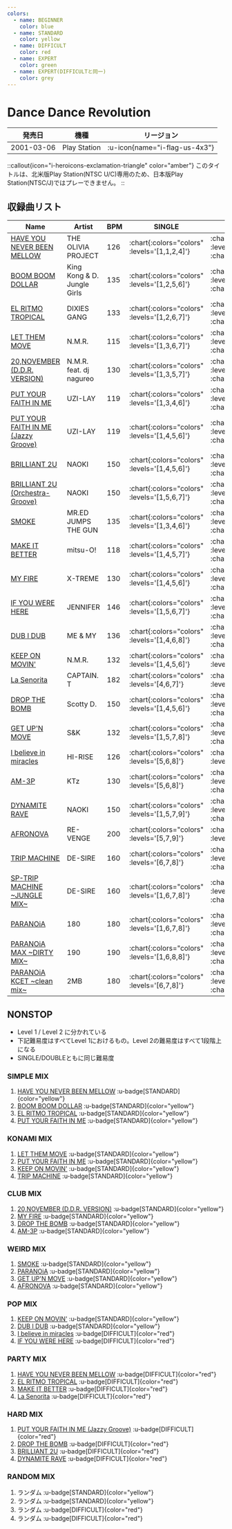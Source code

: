 ```yaml
---
colors:
  - name: BEGINNER
    color: blue
  - name: STANDARD
    color: yellow
  - name: DIFFICULT
    color: red
  - name: EXPERT
    color: green
  - name: EXPERT(DIFFICULTと同一)
    color: grey
---
```


# Dance Dance Revolution

|発売日|機種|リージョン|
|------|----|---------|
|2001-03-06|Play Station| :u-icon{name="i-flag-us-4x3"} |

::callout{icon="i-heroicons-exclamation-triangle" color="amber"}
このタイトルは、北米版Play Station(NTSC U/C)専用のため、日本版Play Station(NTSC/J)ではプレーできません。
::

## 収録曲リスト

|Name|Artist|BPM|SINGLE|DOUBLE|UNISON|
|----|------|---|------|------|------|
|[HAVE YOU NEVER BEEN MELLOW](/playstation-jp/1st/have-you-never-been-mellow)|THE OLIVIA PROJECT|126| :chart{:colors="colors" :levels='[1,1,2,4]'} | :chart{:colors="colors" :levels='[2,3,6]' :charts='[1,2,3]'} | :chart{:colors="colors" :levels='[1,2,4]' :charts='[1,2,3]'} |
|[BOOM BOOM DOLLAR](/playstation-jp/2nd/boom-boom-dollar)|King Kong & D. Jungle Girls|135| :chart{:colors="colors" :levels='[1,2,5,6]'} | :chart{:colors="colors" :levels='[3,5,7]' :charts='[1,2,3]'} | :chart{:colors="colors" :levels='[2,5,6]' :charts='[1,2,3]'} |
|[EL RITMO TROPICAL](/playstation-jp/2nd/el-ritmo-tropical)|DIXIES GANG|133| :chart{:colors="colors" :levels='[1,2,6,7]'} | :chart{:colors="colors" :levels='[4,5,7] :charts='[1,2,3]'} | :chart{:colors="colors" :levels='[2,6,7]' :charts='[1,2,3]} ||
|[LET THEM MOVE](/playstation-jp/2nd/let-them-move)|N.M.R.|115| :chart{:colors="colors" :levels='[1,3,6,7]'} | :chart{:colors="colors" :levels='[3,6,7]' :charts='[1,2,3]'} | :chart{:colors="colors" :levels='[3,6,7]' :charts='[1,2,3]'} |
|[20,NOVEMBER (D.D.R. VERSION)](/playstation-jp/2nd/20-november-ddr)|N.M.R. feat. dj nagureo|130| :chart{:colors="colors" :levels='[1,3,5,7]'} | :chart{:colors="colors" :levels='[3,5,7]' :charts='[1,2,3]'} | :chart{:colors="colors" :levels='[3,5,7]' :charts='[1,2,3]'} |
|[PUT YOUR FAITH IN ME](/playstation-jp/2nd/put-your-faith-in-me)|UZI-LAY|119| :chart{:colors="colors" :levels='[1,3,4,6]'} | :chart{:colors="colors" :levels='[4,5,6]' :charts='[1,2,3]'} | :chart{:colors="colors" :levels='[3,4,6]' :charts='[1,2,3]'} |
|[PUT YOUR FAITH IN ME (Jazzy Groove)](/playstation-jp/2nd/put-your-faith-in-me-jazzy-groove)|UZI-LAY|119| :chart{:colors="colors" :levels='[1,4,5,6]'} | :chart{:colors="colors" :levels='[5,6,8]' :charts='[1,2,3]'} | :chart{:colors="colors" :levels='[4,5,6]' :charts='[1,2,3]} |
|[BRILLIANT 2U](/playstation-jp/2nd/brilliant-2u)|NAOKI|150| :chart{:colors="colors" :levels='[1,4,5,6]'} | :chart{:colors="colors" :levels='[4,5,7]' :charts='[1,2,3]'} | :chart{:colors="colors" :levels='[4,5,6]' :charts='[1,2,3]'} |
|[BRILLIANT 2U (Orchestra-Groove)](/playstation-jp/2nd/brilliant-2u-orchestra-groove)|NAOKI|150| :chart{:colors="colors" :levels='[1,5,6,7]'} | :chart{:colors="colors" :levels='[4,5,7]' :charts='[1,2,3]'} | :chart{:colors="colors" :levels='[5,6,7]' :charts='[1,2,3]'} |
|[SMOKE](/playstation-jp/2nd/smoke)|MR.ED JUMPS THE GUN|135| :chart{:colors="colors" :levels='[1,3,4,6]'} | :chart{:colors="colors" :levels='[4,5,6]' :charts='[1,2,3]'} | :chart{:colors="colors" :levels='[3,4,6]' :charts='[1,2,3]'} |
|[MAKE IT BETTER](/playstation-jp/1st/make-it-better)|mitsu-O!|118| :chart{:colors="colors" :levels='[1,4,5,7]'} | :chart{:colors="colors" :levels='[5,7,7]' :charts='[1,2,3]'} | :chart{:colors="colors" :levels='[4,5,7]' :charts='[1,2,3]'} |
|[MY FIRE](/playstation-jp/1st/my-fire)|X-TREME|130| :chart{:colors="colors" :levels='[1,4,5,6]'} | :chart{:colors="colors" :levels='[4,5,7]' :charts='[1,2,3]'} | :chart{:colors="colors" :levels='[4,5,6]' :charts='[1,2,3]'} |
|[IF YOU WERE HERE](/playstation-jp/2nd/if-you-were-here)|JENNIFER|146| :chart{:colors="colors" :levels='[1,5,6,7]'} | :chart{:colors="colors" :levels='[6,7,7]' :charts='[1,2,3]'} | :chart{:colors="colors" :levels='[5,6,7]' :charts='[1,2,3]'} |
|[DUB I DUB](/playstation-jp/2nd/dub-i-dub)|ME & MY|136| :chart{:colors="colors" :levels='[1,4,6,8]'} | :chart{:colors="colors" :levels='[5,7,7]' :charts='[1,2,3]'} | :chart{:colors="colors" :levels='[4,6,8]' :charts='[1,2,3]'} |
|[KEEP ON MOVIN'](/playstation-jp/2nd/keep-on-movin)|N.M.R.|132| :chart{:colors="colors" :levels='[1,4,5,6]'} | :chart{:colors="colors" :levels='[4,6,7]'} | :chart{:colors="colors" :levels='[4,5,6]'} |
|[La Senorita](/playstation-jp/3rd/la-senorita)|CAPTAIN. T|182| :chart{:colors="colors" :levels='[4,6,7]'} | :chart{:colors="colors" :levels='[4,6,9]'} | :chart{:colors="colors" :levels='[4,6,7]'} |
|[DROP THE BOMB](/playstation-jp/3rd/drop-the-bomb)|Scotty D.|150| :chart{:colors="colors" :levels='[1,4,5,6]'} | :chart{:colors="colors" :levels='[4,5,6]' :charts='[1,2,3]'} | :chart{:colors="colors" :levels='[4,5,6]' :charts='[1,2,3]'} |
|[GET UP'N MOVE](/playstation-jp/2nd/get-up-n-move)|S&K|132| :chart{:colors="colors" :levels='[1,5,7,8]'} | :chart{:colors="colors" :levels='[6,7,7]' :charts='[1,2,4]'} | :chart{:colors="colors" :levels='[5,7,8] :charts='[1,2,3]''} ||
|[I believe in miracles](/playstation-jp/1st/i-believe-in-miracles)|HI-RISE|126| :chart{:colors="colors" :levels='[5,6,8]'} | :chart{:colors="colors" :levels='[6,7,8]'} | :chart{:colors="colors" :levels='[5,6,8]'} ||
|[AM-3P](/playstation-jp/2nd/am-3p)|KTz|130| :chart{:colors="colors" :levels='[5,6,8]'} | :chart{:colors="colors" :levels='[5,6,7]' :charts='[1,2,3]'} | :chart{:colors="colors" :levels='[5,6,8]'} |
|[DYNAMITE RAVE](/dreamcast-jp/2nd/dynamite-rave)|NAOKI|150| :chart{:colors="colors" :levels='[1,5,7,9]'} | :chart{:colors="colors" :levels='[5,6,8]' :charts='[1,2,3]'} | :chart{:colors="colors" :levels='[5,7,9]' :charts='[1,2,3]'} |
|[AFRONOVA](/playstation-jp/3rd/afronova)|RE-VENGE|200| :chart{:colors="colors" :levels='[5,7,9]'} | :chart{:colors="colors" :levels='[6,7,9]'} | :chart{:colors="colors" :levels='[5,7,9]'} |
|[TRIP MACHINE](/playstation-jp/1st/trip-machine)|DE-SIRE|160| :chart{:colors="colors" :levels='[6,7,8]'} | :chart{:colors="colors" :levels='[7,8,8]' :charts='[1,2,3]'} | :chart{:colors="colors" :levels='[6,7,8]'} |
|[SP-TRIP MACHINE \~JUNGLE MIX\~](/playstation-jp/2nd/sp-trip-machine)|DE-SIRE|160| :chart{:colors="colors" :levels='[1,6,7,8]'} | :chart{:colors="colors" :levels='[7,8,8]' :charts='[1,2,3]'} | :chart{:colors="colors" :levels='[6,7,8]' :charts='[1,2,3]'} |
|[PARANOiA](/playstation-jp/1st/paranoia)|180|180| :chart{:colors="colors" :levels='[1,6,7,8]'} | :chart{:colors="colors" :levels='[7,8,9]' :charts='[1,2,3]'} | :chart{:colors="colors" :levels='[6,7,8]' :charts='[1,2,3]'} |
|[PARANOiA MAX \~DIRTY MIX\~](/playstation-jp/1st/paranoia-max)|190|190| :chart{:colors="colors" :levels='[1,6,8,8]'} | :chart{:colors="colors" :levels='[7,8,9]' :charts='[1,2,3]'} | :chart{:colors="colors" :levels='[6,8,8]' :charts='[1,2,3]'} |
|[PARANOiA KCET \~clean mix\~](/playstation-jp/1st/paranoia-kcet)|2MB|180| :chart{:colors="colors" :levels='[6,7,8]'} | :chart{:colors="colors" :levels='[7,8,9]' :charts='[1,2,3]'} | :chart{:colors="colors" :levels='[6,7,8]'} |

## NONSTOP

- Level 1 / Level 2 に分かれている
- 下記難易度はすべてLevel 1におけるもの。Level 2の難易度はすべて1段階上になる
- SINGLE/DOUBLEともに同じ難易度

### SIMPLE MIX

1. [HAVE YOU NEVER BEEN MELLOW](/playstation-jp/1st/have-you-never-been-mellow) :u-badge[STANDARD]{color="yellow"}
1. [BOOM BOOM DOLLAR](/playstation-jp/2nd/boom-boom-dollar) :u-badge[STANDARD]{color="yellow"}
1. [EL RITMO TROPICAL](/playstation-jp/2nd/el-ritmo-tropical) :u-badge[STANDARD]{color="yellow"}
1. [PUT YOUR FAITH IN ME](/playstation-jp/2nd/put-your-faith-in-me) :u-badge[STANDARD]{color="yellow"}

### KONAMI MIX

1. [LET THEM MOVE](/playstation-jp/2nd/let-them-move) :u-badge[STANDARD]{color="yellow"}
1. [PUT YOUR FAITH IN ME](/playstation-jp/2nd/put-your-faith-in-me) :u-badge[STANDARD]{color="yellow"}
1. [KEEP ON MOVIN'](/playstation-jp/2nd/keep-on-movin) :u-badge[STANDARD]{color="yellow"}
1. [TRIP MACHINE](/playstation-jp/1st/trip-machine) :u-badge[STANDARD]{color="yellow"}

### CLUB MIX

1. [20,NOVEMBER (D.D.R. VERSION)](/playstation-jp/2nd/20-november-ddr) :u-badge[STANDARD]{color="yellow"}
1. [MY FIRE](/playstation-jp/1st/my-fire) :u-badge[STANDARD]{color="yellow"}
1. [DROP THE BOMB](/playstation-jp/3rd/drop-the-bomb) :u-badge[STANDARD]{color="yellow"}
1. [AM-3P](/playstation-jp/2nd/am-3p) :u-badge[STANDARD]{color="yellow"}

### WEIRD MIX

1. [SMOKE](/playstation-jp/2nd/smoke) :u-badge[STANDARD]{color="yellow"}
1. [PARANOiA](/playstation-jp/1st/paranoia) :u-badge[STANDARD]{color="yellow"}
1. [GET UP'N MOVE](/playstation-jp/2nd/get-up-n-move) :u-badge[STANDARD]{color="yellow"}
1. [AFRONOVA](/playstation-jp/3rd/afronova) :u-badge[STANDARD]{color="yellow"}

### POP MIX

1. [KEEP ON MOVIN'](/playstation-jp/2nd/keep-on-movin) :u-badge[STANDARD]{color="yellow"}
1. [DUB I DUB](/playstation-jp/2nd/dub-i-dub) :u-badge[STANDARD]{color="yellow"}
1. [I believe in miracles](/playstation-jp/1st/i-believe-in-miracles) :u-badge[DIFFICULT]{color="red"}
1. [IF YOU WERE HERE](/playstation-jp/2nd/if-you-were-here) :u-badge[DIFFICULT]{color="red"}

### PARTY MIX

1. [HAVE YOU NEVER BEEN MELLOW](/playstation-jp/1st/have-you-never-been-mellow) :u-badge[DIFFICULT]{color="red"}
1. [EL RITMO TROPICAL](/playstation-jp/2nd/el-ritmo-tropical) :u-badge[DIFFICULT]{color="red"}
1. [MAKE IT BETTER](/playstation-jp/1st/make-it-better) :u-badge[DIFFICULT]{color="red"}
1. [La Senorita](/playstation-jp/3rd/la-senorita) :u-badge[DIFFICULT]{color="red"}

### HARD MIX

1. [PUT YOUR FAITH IN ME (Jazzy Groove)](/playstation-jp/2nd/put-your-faith-in-me-jazzy-groove) :u-badge[DIFFICULT]{color="red"}
1. [DROP THE BOMB](/playstation-jp/3rd/drop-the-bomb) :u-badge[DIFFICULT]{color="red"}
1. [BRILLIANT 2U](/playstation-jp/2nd/brilliant-2u) :u-badge[DIFFICULT]{color="red"}
1. [DYNAMITE RAVE](/dreamcast-jp/2nd/dynamite-rave) :u-badge[DIFFICULT]{color="red"}

### RANDOM MIX

1. ランダム :u-badge[STANDARD]{color="yellow"}
1. ランダム :u-badge[STANDARD]{color="yellow"}
1. ランダム :u-badge[DIFFICULT]{color="red"}
1. ランダム :u-badge[DIFFICULT]{color="red"}
